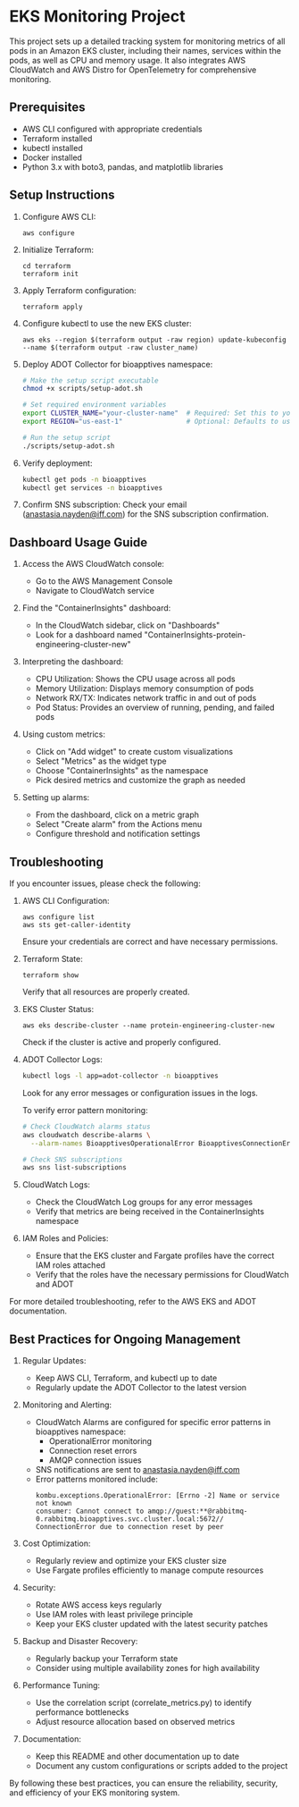 # EKS Monitoring Project

This project sets up a detailed tracking system for monitoring metrics of all pods in an Amazon EKS cluster, including their names, services within the pods, as well as CPU and memory usage. It also integrates AWS CloudWatch and AWS Distro for OpenTelemetry for comprehensive monitoring.

## Prerequisites

- AWS CLI configured with appropriate credentials
- Terraform installed
- kubectl installed
- Docker installed
- Python 3.x with boto3, pandas, and matplotlib libraries

## Setup Instructions

1. Configure AWS CLI:
   ```
   aws configure
   ```

2. Initialize Terraform:
   ```
   cd terraform
   terraform init
   ```

3. Apply Terraform configuration:
   ```
   terraform apply
   ```

4. Configure kubectl to use the new EKS cluster:
   ```
   aws eks --region $(terraform output -raw region) update-kubeconfig --name $(terraform output -raw cluster_name)
   ```

5. Deploy ADOT Collector for bioapptives namespace:
   ```bash
   # Make the setup script executable
   chmod +x scripts/setup-adot.sh

   # Set required environment variables
   export CLUSTER_NAME="your-cluster-name"  # Required: Set this to your EKS cluster name
   export REGION="us-east-1"                # Optional: Defaults to us-east-1

   # Run the setup script
   ./scripts/setup-adot.sh
   ```

6. Verify deployment:
   ```bash
   kubectl get pods -n bioapptives
   kubectl get services -n bioapptives
   ```

7. Confirm SNS subscription:
   Check your email (anastasia.nayden@iff.com) for the SNS subscription confirmation.

## Dashboard Usage Guide

1. Access the AWS CloudWatch console:
   - Go to the AWS Management Console
   - Navigate to CloudWatch service

2. Find the "ContainerInsights" dashboard:
   - In the CloudWatch sidebar, click on "Dashboards"
   - Look for a dashboard named "ContainerInsights-protein-engineering-cluster-new"

3. Interpreting the dashboard:
   - CPU Utilization: Shows the CPU usage across all pods
   - Memory Utilization: Displays memory consumption of pods
   - Network RX/TX: Indicates network traffic in and out of pods
   - Pod Status: Provides an overview of running, pending, and failed pods

4. Using custom metrics:
   - Click on "Add widget" to create custom visualizations
   - Select "Metrics" as the widget type
   - Choose "ContainerInsights" as the namespace
   - Pick desired metrics and customize the graph as needed

5. Setting up alarms:
   - From the dashboard, click on a metric graph
   - Select "Create alarm" from the Actions menu
   - Configure threshold and notification settings

## Troubleshooting

If you encounter issues, please check the following:

1. AWS CLI Configuration:
   ```
   aws configure list
   aws sts get-caller-identity
   ```
   Ensure your credentials are correct and have necessary permissions.

2. Terraform State:
   ```
   terraform show
   ```
   Verify that all resources are properly created.

3. EKS Cluster Status:
   ```
   aws eks describe-cluster --name protein-engineering-cluster-new
   ```
   Check if the cluster is active and properly configured.

4. ADOT Collector Logs:
    ```bash
    kubectl logs -l app=adot-collector -n bioapptives
    ```
    Look for any error messages or configuration issues in the logs.

    To verify error pattern monitoring:
    ```bash
    # Check CloudWatch alarms status
    aws cloudwatch describe-alarms \
      --alarm-names BioapptivesOperationalError BioapptivesConnectionError

    # Check SNS subscriptions
    aws sns list-subscriptions
    ```

5. CloudWatch Logs:
   - Check the CloudWatch Log groups for any error messages
   - Verify that metrics are being received in the ContainerInsights namespace

6. IAM Roles and Policies:
   - Ensure that the EKS cluster and Fargate profiles have the correct IAM roles attached
   - Verify that the roles have the necessary permissions for CloudWatch and ADOT

For more detailed troubleshooting, refer to the AWS EKS and ADOT documentation.

## Best Practices for Ongoing Management

1. Regular Updates:
   - Keep AWS CLI, Terraform, and kubectl up to date
   - Regularly update the ADOT Collector to the latest version

2. Monitoring and Alerting:
    - CloudWatch Alarms are configured for specific error patterns in bioapptives namespace:
      - OperationalError monitoring
      - Connection reset errors
      - AMQP connection issues
    - SNS notifications are sent to anastasia.nayden@iff.com
    - Error patterns monitored include:
      ```
      kombu.exceptions.OperationalError: [Errno -2] Name or service not known
      consumer: Cannot connect to amqp://guest:**@rabbitmq-0.rabbitmq.bioapptives.svc.cluster.local:5672//
      ConnectionError due to connection reset by peer
      ```

3. Cost Optimization:
   - Regularly review and optimize your EKS cluster size
   - Use Fargate profiles efficiently to manage compute resources

4. Security:
   - Rotate AWS access keys regularly
   - Use IAM roles with least privilege principle
   - Keep your EKS cluster updated with the latest security patches

5. Backup and Disaster Recovery:
   - Regularly backup your Terraform state
   - Consider using multiple availability zones for high availability

6. Performance Tuning:
   - Use the correlation script (correlate_metrics.py) to identify performance bottlenecks
   - Adjust resource allocation based on observed metrics

7. Documentation:
   - Keep this README and other documentation up to date
   - Document any custom configurations or scripts added to the project

By following these best practices, you can ensure the reliability, security, and efficiency of your EKS monitoring system.

